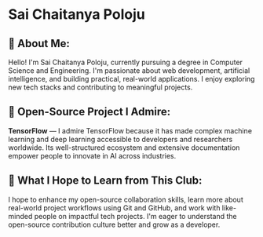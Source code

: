 # Sai Chaitanya Poloju

## 📌 About Me:
Hello! I'm Sai Chaitanya Poloju, currently pursuing a degree in Computer Science and Engineering. I'm passionate about web development, artificial intelligence, and building practical, real-world applications. I enjoy exploring new tech stacks and contributing to meaningful projects.

## 📌 Open-Source Project I Admire:
**TensorFlow** — I admire TensorFlow because it has made complex machine learning and deep learning accessible to developers and researchers worldwide. Its well-structured ecosystem and extensive documentation empower people to innovate in AI across industries.

## 📌 What I Hope to Learn from This Club:
I hope to enhance my open-source collaboration skills, learn more about real-world project workflows using Git and GitHub, and work with like-minded people on impactful tech projects. I'm eager to understand the open-source contribution culture better and grow as a developer.

